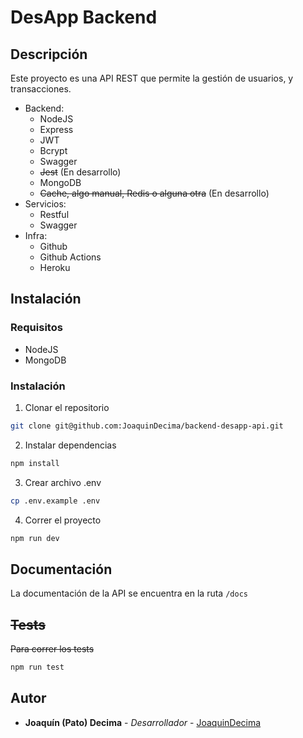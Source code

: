 # DesApp Backend

## Descripción

Este proyecto es una API REST que permite la gestión de usuarios, y transacciones.

* Backend: 
    * NodeJS
    * Express
    * JWT
    * Bcrypt
    * Swagger
    * ~~Jest~~ (En desarrollo)
    * MongoDB
    * ~~Cache, algo manual, Redis o alguna otra~~ (En desarrollo)
* Servicios: 
    * Restful
    * Swagger
* Infra: 
    * Github
    * Github Actions
    * Heroku

## Instalación

### Requisitos

* NodeJS
* MongoDB

### Instalación

1. Clonar el repositorio

```bash
git clone git@github.com:JoaquinDecima/backend-desapp-api.git
```

2. Instalar dependencias

```bash
npm install
```

3. Crear archivo .env

```bash
cp .env.example .env
```

4. Correr el proyecto

```bash
npm run dev
```

## Documentación

La documentación de la API se encuentra en la ruta `/docs`

## ~~Tests~~

~~Para correr los tests~~

```bash
npm run test
```


## Autor

* **Joaquín (Pato) Decima** - *Desarrollador* - [JoaquinDecima]

[JoaquinDecima]: https://joaquindecima.ml/

